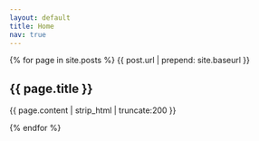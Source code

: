 ```yaml
---
layout: default
title: Home
nav: true
---
```

{% for page  in site.posts %}
{{ post.url | prepend: site.baseurl }}
<div class="article" onclick="window.open('{{ post.url | prepend: site.baseurl }}','_self')">
  <h2>{{ page.title }}</h2>
  <p>{{ page.content | strip_html | truncate:200 }}</p>
</div>
{% endfor %}